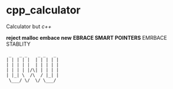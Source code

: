 # cpp_calculator
Calculator but *c++*

**reject malloc embace new**
**EBRACE SMART POINTERS** EMRBACE STABLITY
```
 _   _ _    _ _   _ 
| | | | |  | | | | |
| | | | |  | | | | |
| | | | |/\| | | | |
| |_| \  /\  / |_| |
 \___/ \/  \/ \___/ 
                    
```
